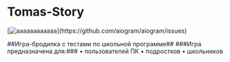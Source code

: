 # Tomas-Story
[![аааааааааааа]([https://opencollective.com/aiogram/all/badge.svg?style=flat-square](https://img.shields.io/github/issues-closed-raw/icnhndl/Thomas-Story))](https://github.com/aiogram/aiogram/issues)

##Игра-бродилка с тестами по школьной программе##
###Игра предназначена для:###
• пользователей ПК
• подростков
• школьников
